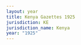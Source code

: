 ```yaml
---
layout: year
title: Kenya Gazettes 1925
jurisdiction: KE
jurisdiction_name: Kenya
year: "1925"
---
```

